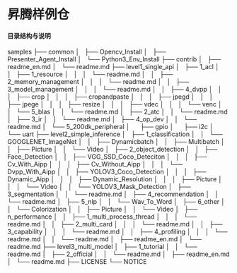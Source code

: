 # 昇腾样例仓

#### 目录结构与说明

samples
├── common
│   ├── Opencv_Install
│   ├── Presenter_Agent_Install
│   └── Python3_Env_Install
├── contrib
│   ├── readme_en.md
│   └── readme.md
├── level1_single_api
│   ├── 1_acl
│   │   ├── 1_resource
│   │   │   └── readme.md
│   │   ├── 2_memory_management
│   │   │   └── readme.md
│   │   ├── 3_model_management
│   │   │   └── readme.md
│   │   ├── 4_dvpp
│   │   │   ├── crop
│   │   │   ├── cropandpaste
│   │   │   ├── jpegd
│   │   │   ├── jpege
│   │   │   ├── resize
│   │   │   ├── vdec
│   │   │   └── venc
│   │   └── 5_blas
│   │       └── readme.md
│   ├── 2_atc
│   │   └── readme.md
│   ├── 3_ir
│   │   └── readme.md
│   ├── 4_op_dev
│   │   └── readme.md
│   └── 5_200dk_peripheral
│       ├── gpio
│       ├── i2c
│       └── uart
├── level2_simple_inference
│   ├── 1_classification
│   │   └── GOOGLENET_ImageNet
│   │       ├── Dynamicbatch
│   │       ├── Multibatch
│   │       ├── Picture
│   │       └── Video
│   ├── 2_object_detection
│   │   ├── Face_Detection
│   │   ├── VGG_SSD_Coco_Deteciton
│   │   │   ├── Cv_With_Aipp
│   │   │   ├── Cv_Without_Aipp
│   │   │   └── Dvpp_With_Aipp
│   │   ├── YOLOV3_Coco_Detection
│   │   │   ├── Dynamic_Aipp
│   │   │   ├── Dynamic_Resolution
│   │   │   ├── Picture
│   │   │   └── Video
│   │   └── YOLOV3_Mask_Detection
│   ├── 3_segmentation
│   │   └── readme.md
│   ├── 4_recommendation
│   │   └── readme.md
│   ├── 5_nlp
│   │   └── Wav_To_Word
│   ├── 6_other
│   │   └── Colorization
│   │       ├── Picture
│   │       └── Video
│   ├── n_performance
│   │   ├── 1_multi_process_thread
│   │   │   └── readme.md
│   │   ├── 2_multi_card
│   │   │   └── readme.md
│   │   ├── 3_capability
│   │   │   └── readme.md
│   │   ├── 4_profiling
│   │   │   └── readme.md
│   │   └── readme.md
│   ├── readme_en.md
│   └── readme.md
├── level3_multi_model
│   ├── 1_tutorial
│   │   └── readme.md
│   ├── 2_official
│   │   └── readme.md
│   ├── readme_en.md
│   └── readme.md
├── LICENSE
└── NOTICE